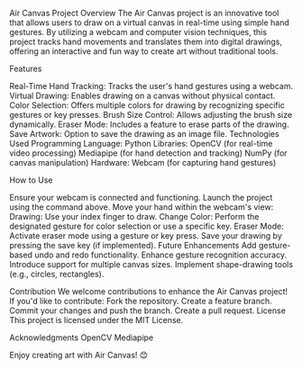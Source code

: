 Air Canvas Project
Overview
The Air Canvas project is an innovative tool that allows users to draw on a virtual canvas in real-time using simple hand gestures. By utilizing a webcam and computer vision techniques, this project tracks hand movements and translates them into digital drawings, offering an interactive and fun way to create art without traditional tools.

Features

Real-Time Hand Tracking: Tracks the user's hand gestures using a webcam.
Virtual Drawing: Enables drawing on a canvas without physical contact.
Color Selection: Offers multiple colors for drawing by recognizing specific gestures or key presses.
Brush Size Control: Allows adjusting the brush size dynamically.
Eraser Mode: Includes a feature to erase parts of the drawing.
Save Artwork: Option to save the drawing as an image file.
Technologies Used
Programming Language: Python
Libraries:
OpenCV (for real-time video processing)
Mediapipe (for hand detection and tracking)
NumPy (for canvas manipulation)
Hardware:
Webcam (for capturing hand gestures)



How to Use

Ensure your webcam is connected and functioning.
Launch the project using the command above.
Move your hand within the webcam's view:
Drawing: Use your index finger to draw.
Change Color: Perform the designated gesture for color selection or use a specific key.
Eraser Mode: Activate eraser mode using a gesture or key press.
Save your drawing by pressing the save key (if implemented).
Future Enhancements
Add gesture-based undo and redo functionality.
Enhance gesture recognition accuracy.
Introduce support for multiple canvas sizes.
Implement shape-drawing tools (e.g., circles, rectangles).




Contribution
We welcome contributions to enhance the Air Canvas project! If you'd like to contribute:
Fork the repository.
Create a feature branch.
Commit your changes and push the branch.
Create a pull request.
License
This project is licensed under the MIT License.

Acknowledgments
OpenCV
Mediapipe

Enjoy creating art with Air Canvas! 😊
